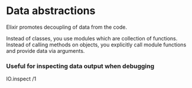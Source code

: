 # Data abstractions

Elixir promotes decoupling of data from the code.

Instead of classes, you use modules which are collection of functions.
Instead of calling methods on objects, you explicitly call module functions and provide data via arguments.


### Useful for inspecting data output when debugging

IO.inspect /1